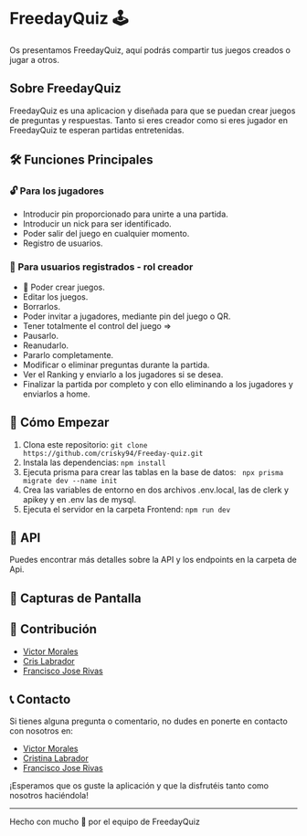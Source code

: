 # FreedayQuiz 🕹️

Os presentamos FreedayQuiz, aquí podrás compartir tus juegos creados o jugar a otros.

## Sobre FreedayQuiz

FreedayQuiz es una aplicacion y diseñada para que se puedan crear juegos de preguntas y respuestas. Tanto si eres creador como si eres jugador en FreedayQuiz te esperan partidas entretenidas.

## 🛠️ Funciones Principales

### 🔓 Para los jugadores

- Introducir pin proporcionado para unirte a una partida.
- Introducir un nick para ser identificado.
- Poder salir del juego en cualquier momento.
- Registro de usuarios.

### 🔐 Para usuarios registrados - rol creador
- 📝 Poder crear juegos.
- Editar los juegos.
- Borrarlos.
- Poder invitar a jugadores, mediante pin del juego o QR.
- Tener totalmente el control del juego =>
- Pausarlo.
- Reanudarlo.
- Pararlo completamente.
- Modificar o eliminar preguntas durante la partida.
- Ver el Ranking y enviarlo a los jugadores si se desea.
- Finalizar la partida por completo y con ello eliminando a los jugadores y enviarlos a home.

## 🚀 Cómo Empezar

1. Clona este repositorio: `git clone https://github.com/crisky94/Freeday-quiz.git`
2. Instala las dependencias: `npm install`
3. Ejecuta prisma para crear las tablas en la base de datos: ` npx prisma migrate dev --name init`
4. Crea las variables de entorno en dos archivos .env.local, las de clerk y apikey y en .env las de mysql.
5. Ejecuta el servidor en la carpeta Frontend: `npm run dev`

## 🔗 API 

Puedes encontrar más detalles sobre la API y los endpoints en la carpeta de Api.

## 📸 Capturas de Pantalla


## 📝 Contribución

- [Victor Morales](https://github.com/)
- [Cris Labrador](https://github.com/crisky94/)
- [Francisco Jose Rivas](https://github.com/cyberazul)


## 📞 Contacto

Si tienes alguna pregunta o comentario, no dudes en ponerte en contacto con nosotros en:

- [Victor Morales](https://www.linkedin.com/in/)
- [Cristina Labrador](https://www.linkedin.com/in/cristina-labrador-ordoñez/)
- [Francisco Jose Rivas](https://www.linkedin.com/in/fran-rivas)

¡Esperamos que os guste la aplicación y que la disfrutéis tanto como nosotros haciéndola!

---

Hecho con mucho 🤍 por el equipo de FreedayQuiz
